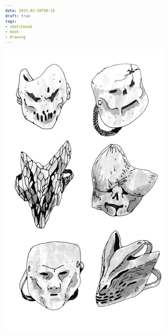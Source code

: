 ```yaml
---
date: 2025-03-20T08:18
draft: true
tags:
- sketchbook
- mask
- drawing
---
```

![attachment-2025-03-20](../attachment/zettel-notes/attachment-2025-03-20.jpg)
